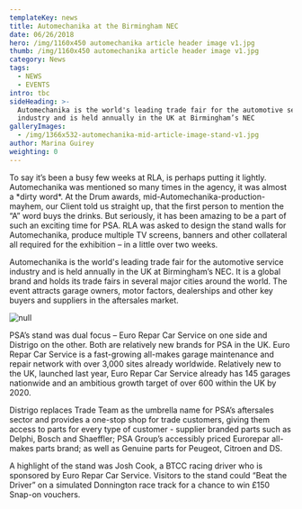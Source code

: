 ```yaml
---
templateKey: news
title: Automechanika at the Birmingham NEC
date: 06/26/2018
hero: /img/1160x450 automechanika article header image v1.jpg
thumb: /img/1160x450 automechanika article header image v1.jpg
category: News
tags:
  - NEWS
  - EVENTS
intro: tbc
sideHeading: >-
  Automechanika is the world's leading trade fair for the automotive service
  industry and is held annually in the UK at Birmingham’s NEC
galleryImages:
  - /img/1366x532-automechanika-mid-article-image-stand-v1.jpg
author: Marina Guirey
weighting: 0
---
```

To say it’s been a busy few weeks at RLA, is perhaps putting it lightly. Automechanika was mentioned so many times in the agency, it was almost a \*dirty word\*. At the Drum awards, mid-Automechanika-production-mayhem, our Client told us straight up, that the first person to mention the “A” word buys the drinks. But seriously, it has been amazing to be a part of such an exciting time for PSA. RLA was asked to design the stand walls for Automechanika, produce multiple TV screens, banners and other collateral all required for the exhibition – in a little over two weeks. 

Automechanika is the world's leading trade fair for the automotive service industry and is held annually in the UK at Birmingham’s NEC. It is a global brand and holds its trade fairs in several major cities around the world. The event attracts garage owners, motor factors, dealerships and other key buyers and suppliers in the aftersales market.

![null](/img/1366x532-automechanika-mid-article-image-a-v1.jpg)

PSA’s stand was dual focus – Euro Repar Car Service on one side and Distrigo on the other. Both are relatively new brands for PSA in the UK. Euro Repar Car Service is a fast-growing all-makes garage maintenance and repair network with over 3,000 sites already worldwide. Relatively new to the UK, launched last year, Euro Repar Car Service already has 145 garages nationwide and an ambitious growth target of over 600 within the UK by 2020. 

Distrigo replaces Trade Team as the umbrella name for PSA’s aftersales sector and provides a one-stop shop  for trade customers, giving them access to parts for every type of customer -  supplier branded parts such as Delphi, Bosch and Shaeffler; PSA Group’s accessibly priced Eurorepar all-makes parts brand; as well as Genuine parts for Peugeot, Citroen and DS. 

A highlight of the stand was Josh Cook, a BTCC racing driver who is sponsored by Euro Repar Car Service. Visitors to the stand could “Beat the Driver” on a simulated Donnington race track for a chance to win £150 Snap-on vouchers.
